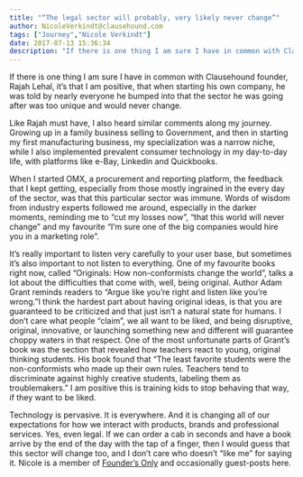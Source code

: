 ```yaml
---
title: "“The legal sector will probably, very likely never change”"
author: NicoleVerkindt@clausehound.com
tags: ["Journey","Nicole Verkindt"]
date: 2017-07-13 15:36:34
description: "If there is one thing I am sure I have in common with Clausehound founder, Rajah Lehal, it’s that I am positive, that when starting his own company,  he was told by nearly everyone he bumped into that..."
---
```


If there is one thing I am sure I have in common with Clausehound founder, Rajah Lehal, it’s that I am positive, that when starting his own company,  he was told by nearly everyone he bumped into that the sector he was going after was too unique and would never change. 

 

Like Rajah must have, I also heard similar comments along my journey. Growing up in a family business selling to Government, and then in starting my first manufacturing business, my specialization was a narrow niche, while I also implemented prevalent consumer technology in my day-to-day life, with platforms like e-Bay, Linkedin and Quickbooks. 

 

When I started OMX, a procurement and reporting platform, the feedback that I kept getting, especially from those mostly ingrained in the every day of the sector, was that this particular sector was immune. Words of wisdom from industry experts followed me around, especially in the darker moments, reminding me to “cut my losses now”, “that this world will never change” and my favourite “I’m sure one of the big companies would hire you in a marketing role”. 

 

It’s really important to listen very carefully to your user base, but sometimes it’s also important to not listen to everything. One of my favourite books right now, called “Originals: How non-conformists change the world”, talks a lot about the difficulties that come with, well, being original. Author Adam Grant reminds readers to “Argue like you’re right and listen like you’re wrong.”I think the hardest part about having original ideas, is that you are guaranteed to be criticized and that just isn’t a natural state for humans. I don’t care what people “claim”, we all want to be liked, and being disruptive, original, innovative, or launching something new and different will guarantee choppy waters in that respect. One of the most unfortunate parts of Grant’s book was the section that revealed how teachers react to young, original thinking students. His book found that “The least favorite students were the non-conformists who made up their own rules. Teachers tend to discriminate against highly creative students, labeling them as troublemakers.” I am positive this is training kids to stop behaving that way, if they want to be liked. 

 

Technology is pervasive. It is everywhere. And it is changing all of our expectations for how we interact with products, brands and professional services. Yes, even legal. If we can order a cab in seconds and have a book arrive by the end of the day with the tap of a finger, then I would guess that this sector will change too, and I don’t care who doesn’t “like me” for saying it.  Nicole is a member of [Founder’s Only](http://clausehound.com/founders-only) and occasionally guest-posts here.